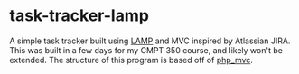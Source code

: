 # task-tracker-lamp

A simple task tracker built using [LAMP](https://en.wikipedia.org/wiki/LAMP_(software_bundle)) and MVC inspired by Atlassian JIRA. This was built in a few days for my CMPT 350 course, and likely won't be extended. The structure of this program is based off of [php_mvc](https://github.com/Raindal/php_mvc).
